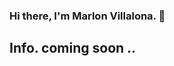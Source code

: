 ### Hi there, I'm Marlon Villalona. 👋
## Info. coming soon ..



<!--
**Marlon-Vipe/Marlon-Vipe** is a ✨ _special_ ✨ repository because its `README.md` (this file) appears on your GitHub profile.

Here are some ideas to get you started:

- 🔭 I’m currently working on 
- 🌱 I’m currently learning 
- 👯 I’m looking to collaborate on 
- 🤔 I’m looking for help with 
- 💬 Ask me about whatelse
- 📫 How to reach me: 
- 😄 Pronouns: ...
- ⚡ Fun fact: ...
-->
